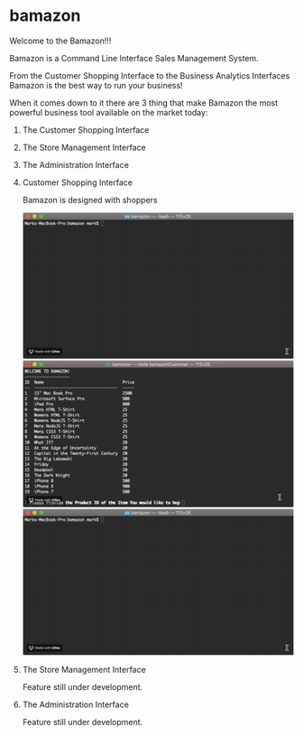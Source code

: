 # bamazon

Welcome to the Bamazon!!!

Bamazon is a Command Line Interface Sales Management System.

From the Customer Shopping Interface to the Business Analytics Interfaces Bamazon is the best way to run your business!

When it comes down to it there are 3 thing that make Bamazon the most powerful business tool available on the market today:

1. The Customer Shopping Interface
2. The Store Management Interface
3. The Administration Interface

1. Customer Shopping Interface

    Bamazon is designed with shoppers 

    <img src="https://github.com/heardMan/bamazon/blob/master/images/startCommand.gif">

    <img src="https://github.com/heardMan/bamazon/blob/master/images/selectAProduct.gif">

    <img src="https://github.com/heardMan/bamazon/blob/master/images/startCommand.gif">

2. The Store Management Interface

    Feature still under development.

3. The Administration Interface

    Feature still under development.
